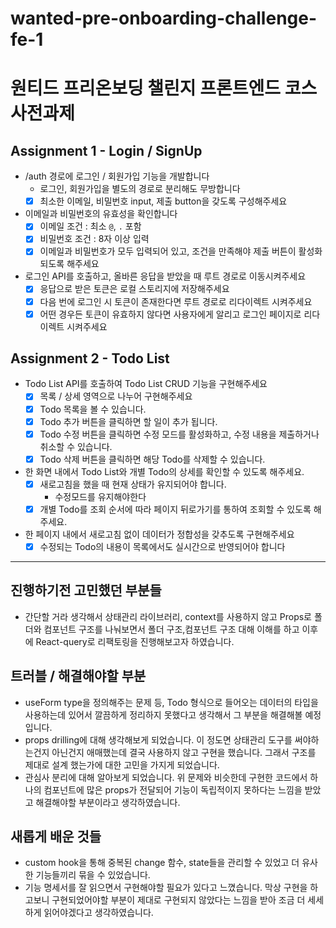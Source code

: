 # wanted-pre-onboarding-challenge-fe-1

# 원티드 프리온보딩 챌린지 프론트엔드 코스 사전과제

## Assignment 1 - Login / SignUp

- /auth 경로에 로그인 / 회원가입 기능을 개발합니다
  - 로그인, 회원가입을 별도의 경로로 분리해도 무방합니다
  - [x] 최소한 이메일, 비밀번호 input, 제출 button을 갖도록 구성해주세요
- 이메일과 비밀번호의 유효성을 확인합니다
  - [x] 이메일 조건 : 최소 `@`, `.` 포함
  - [x] 비밀번호 조건 : 8자 이상 입력
  - [x] 이메일과 비밀번호가 모두 입력되어 있고, 조건을 만족해야 제출 버튼이 활성화 되도록 해주세요
- 로그인 API를 호출하고, 올바른 응답을 받았을 때 루트 경로로 이동시켜주세요
  - [x] 응답으로 받은 토큰은 로컬 스토리지에 저장해주세요
  - [x] 다음 번에 로그인 시 토큰이 존재한다면 루트 경로로 리다이렉트 시켜주세요
  - [x] 어떤 경우든 토큰이 유효하지 않다면 사용자에게 알리고 로그인 페이지로 리다이렉트 시켜주세요

## Assignment 2 - Todo List

- Todo List API를 호출하여 Todo List CRUD 기능을 구현해주세요
  - [x] 목록 / 상세 영역으로 나누어 구현해주세요
  - [x] Todo 목록을 볼 수 있습니다.
  - [x] Todo 추가 버튼을 클릭하면 할 일이 추가 됩니다.
  - [x] Todo 수정 버튼을 클릭하면 수정 모드를 활성화하고, 수정 내용을 제출하거나 취소할 수 있습니다.
  - [x] Todo 삭제 버튼을 클릭하면 해당 Todo를 삭제할 수 있습니다.
- 한 화면 내에서 Todo List와 개별 Todo의 상세를 확인할 수 있도록 해주세요.
  - [x] 새로고침을 했을 때 현재 상태가 유지되어야 합니다.
    - 수정모드를 유지해야한다
  - [x] 개별 Todo를 조회 순서에 따라 페이지 뒤로가기를 통하여 조회할 수 있도록 해주세요.
- 한 페이지 내에서 새로고침 없이 데이터가 정합성을 갖추도록 구현해주세요
  - [x] 수정되는 Todo의 내용이 목록에서도 실시간으로 반영되어야 합니다

<hr/>

## 진행하기전 고민했던 부분들

- 간단할 거라 생각해서 상태관리 라이브러리, context를 사용하지 않고 Props로 폴더와 컴포넌트 구조를 나눠보면서 폴더 구조,컴포넌트 구조 대해 이해를 하고 이후에 React-query로 리팩토링을 진행해보고자 하였습니다.

## 트러블 / 해결해야할 부분

- useForm type을 정의해주는 문제 등, Todo 형식으로 들어오는 데이터의 타입을 사용하는데 있어서 깔끔하게 정리하지 못했다고 생각해서 그 부분을 해결해볼 예정입니다.
- props drilling에 대해 생각해보게 되었습니다. 이 정도면 상태관리 도구를 써야하는건지 아닌건지 애매했는데 결국 사용하지 않고 구현을 했습니다. 그래서 구조를 제대로 설계 했는가에 대한 고민을 가지게 되었습니다.
- 관심사 분리에 대해 알아보게 되었습니다. 위 문제와 비슷한데 구현한 코드에서 하나의 컴포넌트에 많은 props가 전달되어 기능이 독립적이지 못하다는 느낌을 받았고 해결해야할 부분이라고 생각하였습니다.

## 새롭게 배운 것들

- custom hook을 통해 중복된 change 함수, state들을 관리할 수 있었고 더 유사한 기능들끼리 묶을 수 있었습니다.
- 기능 명세서를 잘 읽으면서 구현해야할 필요가 있다고 느꼈습니다. 막상 구현을 하고보니 구현되었어야할 부분이 제대로 구현되지 않았다는 느낌을 받아 조금 더 세세하게 읽어야겠다고 생각하였습니다.

